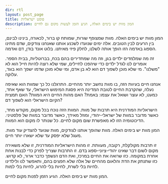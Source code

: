 ```yaml
---
dir: rtl
layout: post_page
title: פוסט ישראליות
description: המון מוות יש בימים האלה, הגיע הזמן לעשות מקום גם לחיים
---
```


המון מוות יש בימים האלה. מוות שמצופף שורות, שמותח קו ברור, לכאורה, בינינו לבינם, בין הרעים לבין הטובים. אלה ימים שנועדו לשכנע אותנו שאנחנו צודקים, שדם מתינו הספוג באדמה הזו הופך אותה לשלנו, לחלק פיזי מאיתנו. בלוט אונד בודן, דם ואדמה.

זה מה שמלמדים ילדים בגן, וזה מה שמחדירים בהם בכח, בברוטליות, בבית הספר. אומרים לנו לגדל ילדים כדי שיהפכו לחיילים, שמי שלא רוצה להיות חייל הוא לא "משלנו". מי שלא מוכן לשפוך דם הוא לא בן אדם, ומי שלא מוכן שדמו ישפך הוא בוגד, עלוקה.

אנחנו חיים בעיוות הזה, בו מוות נחשב יותר מהחיים. התרגלנו כל כך שמוות הוא שאיפה נעלה, שהקרבת החיים לטובת המדינה היא פסגת המימוש הישראלי, עד שאף אחד, כמעט, לא עוצר ושואל את עצמו: באמת? האם מהות החיים היא המוות? האם תמצית הקיום הישראלי הוא לשפוך דם?

הישראליות המודרנית היא תרבות של מוות. המוות הזה נוכח בכל מקום, מקודש מחד, כאשר מדובר במוות של ישראלי-יהודי, ומוזל מאידך, כאשר מדובר במוות של פלסטיני. הדיכוטומיה הזו לא מאפשרת שום מקום לחיים. כל שנותר לו מקום הוא המוות.

המון מוות יש בימים האלה. מוות שהופך אותנו לצודקים, מוות שנועד להצדיק עוד מוות. מעגל שלא יפסק עד שלא ישארו יותר חיים.

זו תרבות מקולקלת, רקובה, מעוותת. זו מהות הישראליות המודרנית, זו שלא משאירה מקום לשום דבר שאינו יהודי-ציוני-ספוג בדם. זו התרבות שצריך לפרק כדי לבנות אחת אחרת במקומה. כזו שרואה את החיים במרכז, ואת הדם הנשפך כדבר ארור, לא קדוש. כזו שתנתק את הדת והלאום מהחיים של אלה שלא חפצים בהם, ותאפשר לנו ולילדינו לחיות בלי לשרת, לחיות בלי להרוג, לחיות בלי למות.

המון מוות יש בימים האלה. הגיע הזמן לפנות מקום לחיים.


